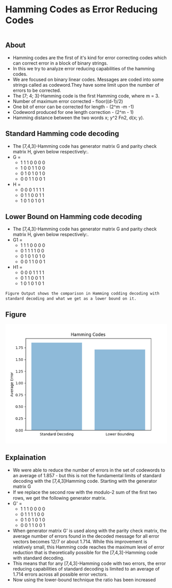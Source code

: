 #  Hamming Codes as Error Reducing Codes
```

```
## About
* Hamming codes are the first of it's kind for error correcting codes which can correct error in a block of binary strings. 
* In this we try to analyze error reducing capabilities of the hamming codes. 
* We are focused on binary linear codes. 
 Messages are coded into some strings called as codeword.They have some limit upon the number of errors to be corrected.
* The [7; 4; 3]-Hamming code is the first Hamming code, where m = 3.
* Number of maximum error corrected - floor((d-1)/2)
* One bit of error can be corrected for length - (2^m -m -1)
* Codeword produced for one length correction - (2^m - 1)
* Hamming distance between the two words x; y^2 Fn2, d(x; y).


## Standard Hamming code decoding

* The [7,4,3]-Hamming code has generator matrix G and parity check matrix H, given below respectively:.
 * G = 
      * 1 1 1 0 0 0 0 
      * 1 0 0 1 1 0 0 
      * 0 1 0 1 0 1 0
      * 0 0 1 1 0 0 1
 * H = 
      * 0 0 0 1 1 1 1
      * 0 1 1 0 0 1 1 
      * 1 0 1 0 1 0 1
      

## Lower Bound on Hamming code decoding

* The [7,4,3]-Hamming code has generator matrix G and parity check matrix H, given below respectively:.
 * G1 = 
      * 1 1 1 0 0 0 0 
      * 0 1 1 1 1 0 0 
      * 0 1 0 1 0 1 0
      * 0 0 1 1 0 0 1
 * H1 = 
      * 0 0 0 1 1 1 1
      * 0 1 1 0 0 1 1 
      * 1 0 1 0 1 0 1
      

```
Figure Output shows the comparison in Hamming codding decoding with standard decoding and what we get as a lower bound on it.
```

## Figure

![Output](Figure.png)


## Explaination

* We were able to reduce the number of errors in the set of codewords to an average of 1.857 - but this is not the fundamental limits of standard decoding with the [7,4,3]Hamming code. Starting with the generator matrix G
* If we replace the second row with the modulo-2 sum of the ﬁrst two rows, we get the following generator matrix. 
 * G' = 
      * 1 1 1 0 0 0 0
      * 0 1 1 1 1 0 0 
      * 0 1 0 1 0 1 0
      * 0 0 1 1 0 0 1 
* When generator matrix G' is used along with the parity check matrix, the average number of errors found in the decoded message for all error vectors becomes 12/7 or about 1.714. While this improvement is relatively small, this Hamming code reaches the maximum level of error reduction that is theoretically possible for the
[7,4,3]-Hamming code with standard decoding. 
* This means that for any [7,4,3]-Hamming code with two errors, the error reducing capabilities of standard decoding is limited to an average of 1.714 errors across all possible error vectors. 
* Now using the lower-bound technique the ratio has been increased



